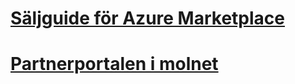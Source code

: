 # [Säljguide för Azure Marketplace](./seller-guide/cloud-partner-portal-seller-guide.md)
# [Partnerportalen i molnet](./cloud-partner-portal/cloud-partner-portal-what-is-the-cloud-partner-portal.md)